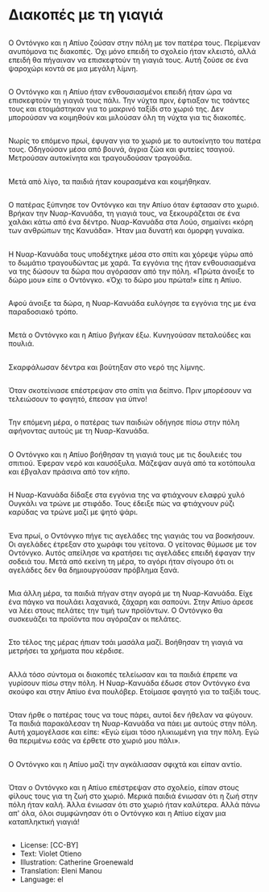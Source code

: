 # Διακοπές με τη γιαγιά

##
Ο Οντόνγκο και η Απίυο ζούσαν στην πόλη με τον πατέρα τους. Περίμεναν ανυπόμονα τις διακοπές. Όχι μόνο επειδή το σχολείο ήταν κλειστό, αλλά επειδή θα πήγαιναν να επισκεφτούν τη γιαγιά τους. Αυτή ζούσε σε ένα ψαροχώρι κοντά σε μια μεγάλη λίμνη.

##
Ο Οντόνγκο και η Απίυο ήταν ενθουσιασμένοι επειδή ήταν ώρα να επισκεφτούν τη γιαγιά τους πάλι. Την νύχτα πριν, έφτιαξαν τις τσάντες τους και ετοιμάστηκαν για το μακρινό ταξίδι στο χωριό της. Δεν μπορούσαν να κοιμηθούν και μιλούσαν όλη τη νύχτα για τις διακοπές.

##
Νωρίς το επόμενο πρωί, έφυγαν για το χωριό με το αυτοκίνητο του πατέρα τους. Οδηγούσαν μέσα από βουνά, άγρια ζώα και φυτείες τσαγιού. Μετρούσαν αυτοκίνητα και τραγουδούσαν τραγούδια.

##
Μετά από λίγο, τα παιδιά ήταν κουρασμένα και κοιμήθηκαν.

##
Ο πατέρας ξύπνησε τον Οντόνγκο και την Απίυο όταν έφτασαν στο χωριό. Βρήκαν την Νυαρ-Κανυάδα, τη γιαγιά τους, να ξεκουράζεται σε ένα χαλάκι κάτω από ένα δέντρο. Νυαρ-Κανυάδα στα Λούο, σημαίνει «κόρη των ανθρώπων της Κανυάδα». Ήταν μια δυνατή και όμορφη γυναίκα.

##
Η Νυαρ-Κανυάδα τους υποδέχτηκε μέσα στο σπίτι και χόρεψε γύρω από το δωμάτιο τραγουδώντας με χαρά. Τα εγγόνια της ήταν ενθουσιασμένα να της δώσουν τα δώρα που αγόρασαν από την πόλη. «Πρώτα άνοιξε το δώρο μου» είπε ο Οντόνγκο. «Όχι το δώρο μου πρώτα!» είπε η Απίυο.

##
Αφού άνοιξε τα δώρα, η Νυαρ-Κανυάδα ευλόγησε τα εγγόνια της με ένα παραδοσιακό τρόπο.

##
Μετά ο Οντόνγκο και η Απίυο βγήκαν έξω. Κυνηγούσαν πεταλούδες και πουλιά.

##
Σκαρφάλωσαν δέντρα και βούτηξαν στο νερό της λίμνης.

##
Όταν σκοτείνιασε επέστρεψαν στο σπίτι για δείπνο. Πριν μπορέσουν να τελειώσουν το φαγητό, έπεσαν για ύπνο!

##
Την επόμενη μέρα, ο πατέρας των παιδιών οδήγησε πίσω στην πόλη αφήνοντας αυτούς με τη Νυαρ-Κανυάδα.

##
Ο Οντόνγκο και η Απίυο βοήθησαν τη γιαγιά τους με τις δουλειές του σπιτιού. Έφεραν νερό και καυσόξυλα. Μάζεψαν αυγά από τα κοτόπουλα και έβγαλαν πράσινα από τον κήπο.

##
Η Νυαρ-Κανυάδα δίδαξε στα εγγόνια της να φτιάχνουν ελαφρύ χυλό Ουγκάλι να τρώνε με στιφάδο. Τους έδειξε πώς να φτιάχνουν ρύζι καρύδας να τρώνε μαζί με ψητό ψάρι.

##
Ένα πρωί, ο Οντόνγκο πήγε τις αγελάδες της γιαγιάς του να βοσκήσουν. Οι αγελάδες έτρεξαν στο χωράφι του γείτονα. Ο γείτονας θύμωσε με τον Οντόνγκο. Αυτός απείλησε να κρατήσει τις αγελάδες επειδή έφαγαν την σοδειά του. Μετά από εκείνη τη μέρα, το αγόρι ήταν σίγουρο ότι οι αγελάδες δεν θα δημιουργούσαν πρόβλημα ξανά.

##
Μια άλλη μέρα, τα παιδιά πήγαν στην αγορά με τη Νυαρ-Κανυάδα. Είχε ένα πάγκο να πουλάει λαχανικά, ζάχαρη και σαπούνι. Στην Απίυο άρεσε να λέει στους πελάτες την τιμή των προϊόντων. Ο Οντόνγκο θα συσκευάζει τα προϊόντα που αγόραζαν οι πελάτες.

##
Στο τέλος της μέρας ήπιαν τσάι μασάλα μαζί. Βοήθησαν τη γιαγιά να μετρήσει τα χρήματα που κέρδισε.

##
Αλλά τόσο σύντομα οι διακοπές τελείωσαν και τα παιδιά έπρεπε να γυρίσουν πίσω στην πόλη. Η Νυαρ-Κανυάδα έδωσε στον Οντόνγκο ένα σκούφο και στην Απίυο ένα πουλόβερ. Ετοίμασε φαγητό για το ταξίδι τους.

##
Όταν ήρθε ο πατέρας τους να τους πάρει, αυτοί δεν ήθελαν να φύγουν. Τα παιδιά παρακάλεσαν τη Νυαρ-Κανυάδα να πάει με αυτούς στην πόλη. Αυτή χαμογέλασε και είπε: «Εγώ είμαι τόσο ηλικιωμένη για την πόλη. Εγώ θα περιμένω εσάς να έρθετε στο χωριό μου πάλι».

##
Ο Οντόνγκο και η Απίυο μαζί την αγκάλιασαν σφιχτά και είπαν αντίο.

##
Όταν ο Οντόνγκο και η Απίυο επέστρεψαν στο σχολείο, είπαν στους φίλους τους για τη ζωή στο χωριό. Μερικά παιδιά ένιωσαν ότι η ζωή στην πόλη ήταν καλή. Άλλα ένιωσαν ότι στο χωριό ήταν καλύτερα. Αλλά πάνω απ' όλα, όλοι συμφώνησαν ότι ο Οντόνγκο και η Απίυο είχαν μια καταπληκτική γιαγιά!

##
* License: [CC-BY]
* Text: Violet Otieno
* Illustration: Catherine Groenewald
* Translation: Eleni Manou
* Language: el
